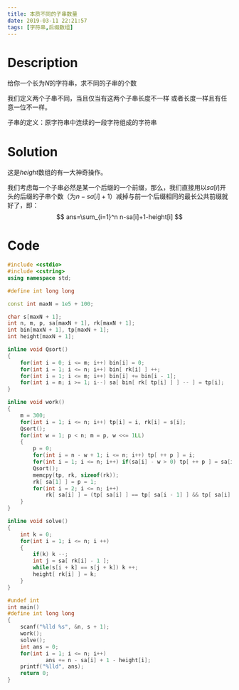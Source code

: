 ```yaml
---
title: 本质不同的子串数量
date: 2019-03-11 22:21:57
tags: [字符串,后缀数组]
---
```


# Description

给你一个长为$N$的字符串，求不同的子串的个数

我们定义两个子串不同，当且仅当有这两个子串长度不一样 或者长度一样且有任意一位不一样。

子串的定义：原字符串中连续的一段字符组成的字符串

<!--more-->

# Solution

这是$height$数组的有一大神奇操作。

我们考虑每一个子串必然是某一个后缀的一个前缀，那么，我们直接用以$sa[i]$开头的后缀的子串个数（为$n-sa[i]+1$）减掉与前一个后缀相同的最长公共前缀就好了，即：
$$
ans=\sum_{i=1}^n n-sa[i]+1-height[i]
$$
# Code

```c++
#include <cstdio>
#include <cstring>
using namespace std;

#define int long long

const int maxN = 1e5 + 100;

char s[maxN + 1];
int n, m, p, sa[maxN + 1], rk[maxN + 1];
int bin[maxN + 1], tp[maxN + 1];
int height[maxN + 1];

inline void Qsort()
{
    for(int i = 0; i <= m; i++) bin[i] = 0;
    for(int i = 1; i <= n; i++) bin[ rk[i] ] ++;
    for(int i = 1; i <= m; i++) bin[i] += bin[i - 1];
    for(int i = n; i >= 1; i--) sa[ bin[ rk[ tp[i] ] ] -- ] = tp[i];
}

inline void work()
{
    m = 300;
    for(int i = 1; i <= n; i++) tp[i] = i, rk[i] = s[i];
    Qsort();
    for(int w = 1; p < n; m = p, w <<= 1LL)
    {
        p = 0;
        for(int i = n - w + 1; i <= n; i++) tp[ ++ p ] = i;
        for(int i = 1; i <= n; i++) if(sa[i] - w > 0) tp[ ++ p ] = sa[i] - w;
        Qsort();
        memcpy(tp, rk, sizeof(rk));
        rk[ sa[1] ] = p = 1;
        for(int i = 2; i <= n; i++)
            rk[ sa[i] ] = (tp[ sa[i] ] == tp[ sa[i - 1] ] && tp[ sa[i] + w] == tp[ sa[i - 1] + w]) ? p : ++p; 
    }
}

inline void solve()
{
    int k = 0;
    for(int i = 1; i <= n; i ++)
    {
        if(k) k --;
        int j = sa[ rk[i] - 1 ];
        while(s[i + k] == s[j + k]) k ++;
        height[ rk[i] ] = k;
    }
}

#undef int
int main()
#define int long long
{
    scanf("%lld %s", &n, s + 1);
    work();
    solve();
    int ans = 0;
    for(int i = 1; i <= n; i++)
            ans += n - sa[i] + 1 - height[i];
    printf("%lld", ans);
    return 0;
}
```



